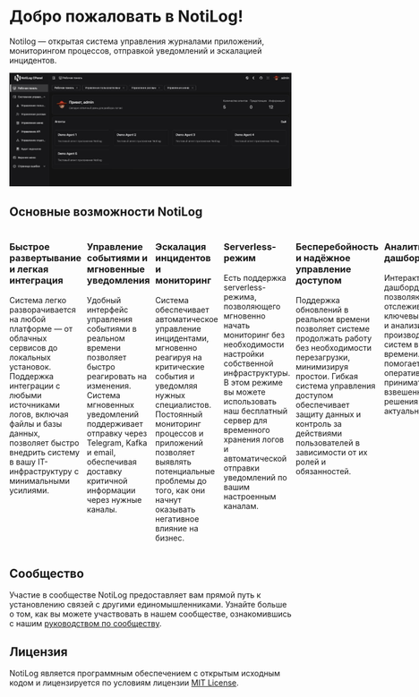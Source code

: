 # Добро пожаловать в NotiLog!
Notilog — открытая cистема управления журналами приложений, мониторингом процессов, отправкой уведомлений и эскалацией инцидентов.

![](docs/assets/images/cpanel.jpg)

## Основные возможности NotiLog

<div style="display: flex;">

<div style="flex: 1; padding-right: 10px;">

### Быстрое развертывание и легкая интеграция
Система легко разворачивается на любой платформе — от облачных сервисов до локальных установок. Поддержка интеграции с любыми источниками логов, включая файлы и базы данных, позволяет быстро внедрить систему в вашу IT-инфраструктуру с минимальными усилиями.

</div>


<div style="flex: 1; padding-right: 10px;">

### Управление событиями и мгновенные уведомления
Удобный интерфейс управления событиями в реальном времени позволяет быстро реагировать на изменения. Система мгновенных уведомлений поддерживает отправку через Telegram, Kafka и email, обеспечивая доставку критичной информации через нужные каналы.

</div>


<div style="flex: 1; padding-right: 10px;">

### Эскалация инцидентов и мониторинг
Система обеспечивает автоматическое управление инцидентами, мгновенно реагируя на критические события и уведомляя нужных специалистов. Постоянный мониторинг процессов и приложений позволяет выявлять потенциальные проблемы до того, как они начнут оказывать негативное влияние на бизнес.

</div>


<div style="flex: 1; padding-right: 10px;">

### Serverless-режим
Есть поддержка serverless-режима, позволяющего мгновенно начать мониторинг без необходимости настройки собственной инфраструктуры. В этом режиме вы можете использовать наш бесплатный сервер для временного хранения логов и автоматической отправки уведомлений по вашим настроенным каналам.

</div>


<div style="flex: 1; padding-right: 10px;">

### Бесперебойность и надёжное управление доступом
Поддержка обновлений в реальном времени позволяет системе продолжать работу без необходимости перезагрузки, минимизируя простои. Гибкая система управления доступом обеспечивает защиту данных и контроль за действиями пользователей в зависимости от их ролей и обязанностей.

</div>


<div style="flex: 1; padding-right: 10px;">

### Аналитика и дашборды
Интерактивные дашборды позволяют отслеживать ключевые метрики и анализировать производительность систем в реальном времени. Это помогает оперативно принимать взвешенные решения на основе актуальных данных.

</div>

</div>

## Сообщество

Участие в сообществе NotiLog предоставляет вам прямой путь к установлению связей с другими единомышленниками. Узнайте больше о том, как вы можете участвовать в нашем сообществе, ознакомившись с нашим [руководством по сообществу](https://github.com/ForceFledgling/notilog/blob/main/docs/_guides/community.md).

## Лицензия

NotiLog является программным обеспечением с открытым исходным кодом и лицензируется по условиям лицензии [MIT License](https://github.com/ForceFledgling/notilog/blob/main/LICENSE).